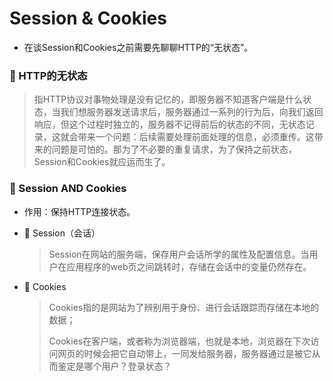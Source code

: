 # Session & Cookies

+ 在谈Session和Cookies之前需要先聊聊HTTP的“无状态”。

### :apple:  HTTP的无状态

  > 指HTTP协议对事物处理是没有记忆的，即服务器不知道客户端是什么状态，当我们想服务器发送请求后，服务器通过一系列的行为后，向我们返回响应，但这个过程时独立的，服务器不记得前后的状态的不同，无状态记录，这就会带来一个问题：后续需要处理前面处理的信息，必须重传。这带来的问题是可怕的。那为了不必要的重复请求，为了保持之前状态，Session和Cookies就应运而生了。

### :hamburger: Session AND Cookies

+ 作用：保持HTTP连接状态。

+ :banana: Session（会话）

  >Session在网站的服务端，保存用户会话所学的属性及配置信息。当用户在应用程序的web页之间跳转时，存储在会话中的变量仍然存在。

+ :orange: Cookies

  >Cookies指的是网站为了辨别用于身份、进行会话跟踪而存储在本地的数据；
  >
  >Cookies在客户端，或者称为浏览器端，也就是本地，浏览器在下次访问网页的时候会把它自动带上，一同发给服务器，服务器通过是被它从而鉴定是哪个用户？登录状态？